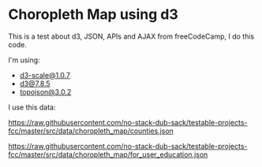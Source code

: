 # Choropleth Map using d3

This is a test about d3, JSON, APIs and AJAX from freeCodeCamp, I do this code.

I'm using:
* d3-scale@1.0.7
* d3@7.8.5
* topojson@3.0.2

I use this data:

https://raw.githubusercontent.com/no-stack-dub-sack/testable-projects-fcc/master/src/data/choropleth_map/counties.json

https://raw.githubusercontent.com/no-stack-dub-sack/testable-projects-fcc/master/src/data/choropleth_map/for_user_education.json